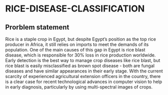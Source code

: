 # RICE-DISEASE-CLASSIFICATION

## Prorblem statement

Rice is a staple crop in Egypt, but despite Egypt’s position as the top rice producer in Africa, it still relies on imports
to meet the demands of its population. One of the main causes of this gap in Egypt is rice blast disease, which is
responsible for 30% loss in rice production worldwide. Early detection is the best way to manage crop diseases like rice
blast, but rice blast is easily misclassified as brown spot disease - both are fungal diseases and have similar appearances
in their early stage. With the current scarcity of experienced agricultural extension officers in the country, there is a clear
case for recent technological advances in computer vision to help in early diagnosis, particularly by using multi-spectral
images of crops.
